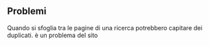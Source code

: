 ## Problemi
Quando si sfoglia tra le pagine di una ricerca potrebbero capitare dei 
duplicati. è un problema del sito
